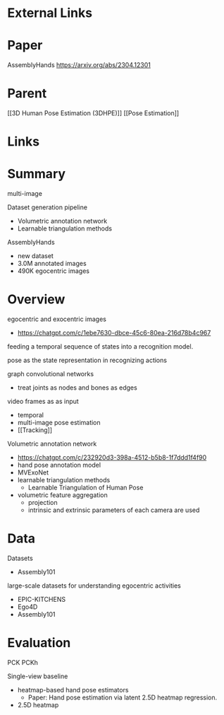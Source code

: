 
# External Links


# Paper

AssemblyHands
https://arxiv.org/abs/2304.12301

# Parent

[[3D Human Pose Estimation (3DHPE)]]
[[Pose Estimation]]

# Links


# Summary

multi-image

Dataset generation pipeline
- Volumetric annotation network
- Learnable triangulation methods

AssemblyHands
- new dataset
- 3.0M annotated images
- 490K egocentric images


# Overview

egocentric and exocentric images
- https://chatgpt.com/c/1ebe7630-dbce-45c6-80ea-216d78b4c967

feeding a temporal sequence of states into a recognition model.

pose as the state representation in recognizing actions

graph convolutional networks
- treat joints as nodes and bones as edges


video frames as as input
- temporal
- multi-image pose estimation
- [[Tracking]]


Volumetric annotation network
- https://chatgpt.com/c/232920d3-398a-4512-b5b8-1f7ddd1f4f90
- hand pose annotation model
- MVExoNet
- learnable triangulation methods
	- Learnable Triangulation of Human Pose
- volumetric feature aggregation
	- projection
	- intrinsic and extrinsic parameters of each camera are used
	

# Data

Datasets
- Assembly101

large-scale datasets for understanding egocentric activities
- EPIC-KITCHENS
- Ego4D
- Assembly101


# Evaluation

PCK
PCKh

Single-view baseline
- heatmap-based hand pose estimators
	- Paper: Hand pose estimation via latent 2.5D heatmap regression.
- 2.5D heatmap